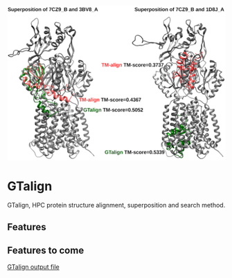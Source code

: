![Header image](imgs/gtalign_header.jpg)

# GTalign

GTalign, HPC protein structure alignment, superposition and search method.

## Features

## Features to come

[GTalign output file](out/2021-09-18_00000039_1__0.md)

